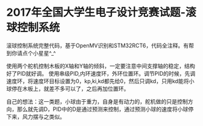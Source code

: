 # 2017年全国大学生电子设计竞赛试题-滚球控制系统
滚球控制系统完整代码，基于OpenMV识别和STM32RCT6，代码全注释。有帮到你请点个小星星^_^

使用两个舵机控制木板的X轴和Y轴的倾斜，一定要注意中间支撑轴的稳定，结构好了PID就好调。
使用串级PID,内环速度环，外环位置环。调节PID的时候，先调速度环，将速度环目标设置为0，kp,ki,kd都先给0，然后只调kd，只用kd能将小球停在木板上，就差不多可以了，之后再加位置环。

自己的想法：这一类题，小球由于重力，自身是有动力的，舵机做的只是控制方向，那么就先调D，PID中的D是通过预测来控制，通过预测小球的速度将小球停下来，风力摆与之类似。
